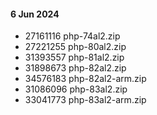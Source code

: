 #### 6 Jun 2024
- 27161116 php-74al2.zip
- 27221255 php-80al2.zip
- 31393557 php-81al2.zip
- 31898673 php-82al2.zip
- 34576183 php-82al2-arm.zip
- 31086096 php-83al2.zip
- 33041773 php-83al2-arm.zip
